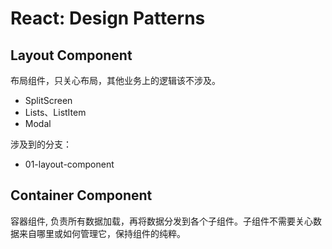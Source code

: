 # React: Design Patterns

## Layout Component

布局组件，只关心布局，其他业务上的逻辑该不涉及。

* SplitScreen
* Lists、ListItem
* Modal

涉及到的分支：

* 01-layout-component

## Container Component

容器组件, 负责所有数据加载，再将数据分发到各个子组件。子组件不需要关心数据来自哪里或如何管理它，保持组件的纯粹。
